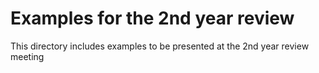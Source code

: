 # Examples for the 2nd year review

This directory includes examples to be presented at the 2nd year
review meeting
